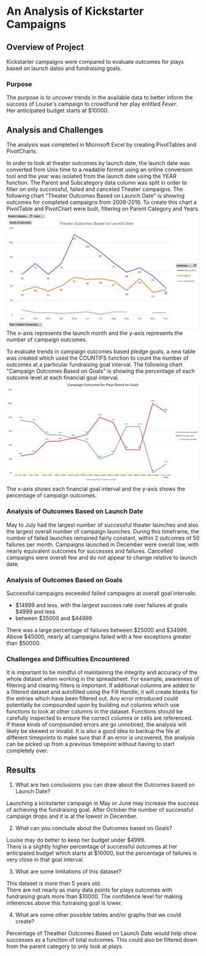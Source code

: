 # An Analysis of Kickstarter Campaigns

## Overview of Project
Kickstarter campaigns were compared to evaluate outcomes for plays based on launch dates and fundraising goals.

### Purpose
The purpose is to uncover trends in the available data to better inform the success of Louise's campaign to crowdfund her play entitled *Fever*.  
Her anticipated budget starts at $10000.

## Analysis and Challenges
The analysis was completed in Microsoft Excel by creating PivotTables and PivotCharts.

In order to look at theater outcomes by launch date, the launch date was converted from Unix time to a readable format using an online conversion tool and the year was isolated from the launch date using the YEAR function. 
The Parent and Subcategory data column was split in order to filter on only successful, failed and canceled Theater campaigns. 
The following chart "Theater Outcomes Based on Launch Date" is showing outcomes for completed campaigns from 2009-2016.
To create this chart a PivotTable and PivotChart were built, filtering on Parent Category and Years.  
![Theater Outcomes vs Launch](/Theater_Outcomes_vs_Launch.png)
The x-axis represents the launch month and the y-axis represents the number of campaign outcomes. 

To evaluate trends in campaign outcomes based pledge goals, a new table was created which used the COUNTIFS function to count the number of outcomes at a particular fundraising goal interval.
The following chart "Campaign Outcomes Based on Goals" is showing the percentage of each outcome level at each financial goal interval.
![Outcomes vs Goals](/Outcomes_vs_Goals.png)
The x-axis shows each financial goal interval and the y-axis shows the percentage of campaign outcomes.

### Analysis of Outcomes Based on Launch Date
May to July had the largest number of successful theater launches and also the largest overall number of campaign launches.
During this timeframe, the number of failed launches remained fairly constant, within 2 outcomes of 50 failures per month.
Campaigns launched in December were overall low, with nearly equivalent outcomes for successes and failures.
Cancelled campaigns were overall few and do not appear to change relative to launch date.

### Analysis of Outcomes Based on Goals
Successful campaigns exceeded failed campaigns at overall goal intervals:
- $14999 and less, with the largest success rate over failures at goals $4999 and less
- between $35000 and $44999

There was a large percentage of failures between $25000 and $34999.
Above $45000, nearly all campaigns failed with a few exceptions greater than $50000.

### Challenges and Difficulties Encountered
It is important to be mindful of maintaining the integrity and accuracy of the whole dataset when working in the spreadsheet.
For example, awareness of filtering and clearing filters is important. If additional columns are added to a filtered dataset and autofilled using the Fill Handle, it will create blanks for the entries which have been filtered out.
Any error introduced could potentially be compounded upon by building out columns which use functions to look at other columns in the dataset.
Functions should be carefully inspected to ensure the correct columns or cells are referenced.  
If these kinds of compounded errors are go unnoticed, the analysis will likely be skewed or invalid.
It is also a good idea to backup the file at different timepoints to make sure that if an error is uncovered, the analysis can be picked up from a previous timepoint without having to start completely over.

## Results

1. What are two conclusions you can draw about the Outcomes based on Launch Date?

Launching a kickstarter campaign in May or June may increase the success of achieving the fundraising goal.
After October the number of successful campaign drops and it is at the lowest in December.

2. What can you conclude about the Outcomes based on Goals?

Louise may do better to keep her budget under $4999.  
There is a slightly higher percentage of successful outcomes at her anticipated budget which starts at $10000, but the percentage of failures is very close in that goal interval.

3. What are some limitations of this dataset?

This dataset is more than 5 years old.  
There are not nearly as many data points for plays outcomes with fundraising goals more than $10000.
The confidence level for making inferences above this funraising goal is lower.

4. What are some other possible tables and/or graphs that we could create?

Percentage of Theather Outcomes Based on Launch Date would help show successes as a function of total outcomes.
This could also be filtered down from the parent category to only look at plays.




